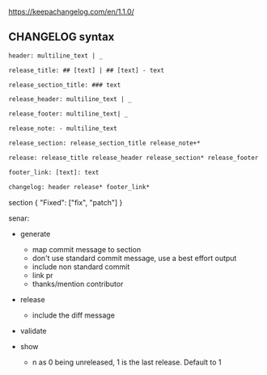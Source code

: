 https://keepachangelog.com/en/1.1.0/

## CHANGELOG syntax

```txt
header: multiline_text | _

release_title: ## [text] | ## [text] - text

release_section_title: ### text

release_header: multiline_text | _

release_footer: multiline_text| _

release_note: - multiline_text

release_section: release_section_title release_note+*

release: release_title release_header release_section* release_footer

footer_link: [text]: text

changelog: header release* footer_link*
```

section {
"Fixed": ["fix", "patch"]
}

senar:

- generate

  - map commit message to section
  - don't use standard commit message, use a best effort output
  - include non standard commit
  - link pr
  - thanks/mention contributor

- release

  - include the diff message

- validate

- show
  - n as 0 being unreleased, 1 is the last release. Default to 1
